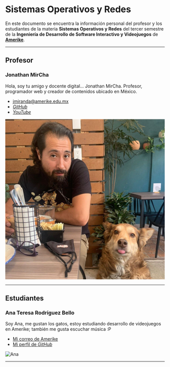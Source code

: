 # Sistemas Operativos y Redes

En este documento se encuentra la información personal del profesor y los estudiantes de la materia **Sistemas Operativos y Redes** del tercer semestre de la **Ingeniería de Desarrollo de Software Interactivo y Videojuegos** de **[Amerike](https://amerike.edu.mx/ingenieria-en-desarrollo-de-software-interactivo-y-videojuegos/)**.

---

## Profesor

### Jonathan MirCha

Hola, soy tu amigo y docente digital... Jonathan MirCha.
Profesor, programador web y creador de contenidos ubicado en México.

- [jmiranda@amerike.edu.mx](jmiranda@amerike.edu.mx)
- [_GitHub_](https://github.com)
- [_YouTube_](https://youtube.com/jonmircha)

![Jonathan MirCha](img/jonmircha-hola.jpg)

---

## Estudiantes




















































































### Ana Teresa Rodríguez Bello

Soy Ana, me gustan los gatos, estoy estudiando desarrollo de videojuegos en Amerike; también me gusta escuchar música :P

- [Mi correo de Amerike](cdmx2111@amerike.edu.mx)
- [Mi perfil de _GitHub_](https://github.com/AnaRB29)

![Ana](https://media.discordapp.net/attachments/1022527573013565571/1022527602616967230/IMG_20220922_101825.jpg?width=750&height=513)

---








